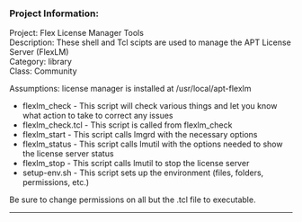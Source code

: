 ### Project Information:
Project: Flex License Manager Tools  
Description: These shell and Tcl scipts are used to manage the APT License Server (FlexLM)  
Category: library  
Class: Community  
  
Assumptions: license manager is installed at /usr/local/apt-flexlm  
*	flexlm_check - This script will check various things and let you know what action to take to correct any issues  
*	flexlm_check.tcl - This script is called from flexlm_check  
*	flexlm_start - This script calls lmgrd with the necessary options  
*	flexlm_status - This script calls lmutil with the options needed to show the license server status  
*	flexlm_stop - This script calls lmutil to stop the license server  
*   setup-env.sh - This script sets up the environment (files, folders, permissions, etc.)  
  
Be sure to change permissions on all but the .tcl file to executable.  

 ----